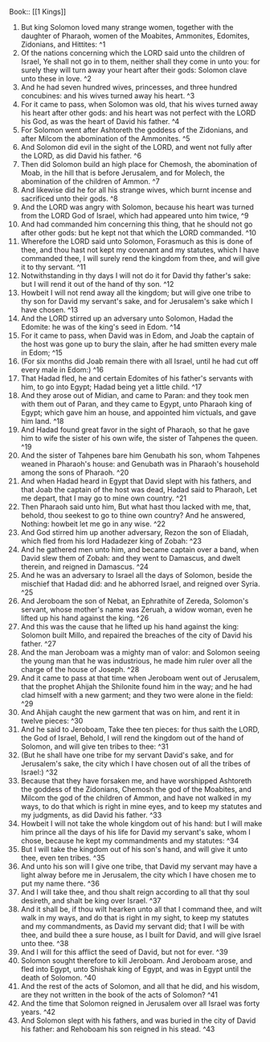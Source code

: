  Book:: [[1 Kings]]
 1. But king Solomon loved many strange women, together with the daughter of Pharaoh, women of the Moabites, Ammonites, Edomites, Zidonians, and Hittites: ^1
 2. Of the nations concerning which the LORD said unto the children of Israel, Ye shall not go in to them, neither shall they come in unto you: for surely they will turn away your heart after their gods: Solomon clave unto these in love. ^2
 3. And he had seven hundred wives, princesses, and three hundred concubines: and his wives turned away his heart. ^3
 4. For it came to pass, when Solomon was old, that his wives turned away his heart after other gods: and his heart was not perfect with the LORD his God, as was the heart of David his father. ^4
 5. For Solomon went after Ashtoreth the goddess of the Zidonians, and after Milcom the abomination of the Ammonites. ^5
 6. And Solomon did evil in the sight of the LORD, and went not fully after the LORD, as did David his father. ^6
 7. Then did Solomon build an high place for Chemosh, the abomination of Moab, in the hill that is before Jerusalem, and for Molech, the abomination of the children of Ammon. ^7
 8. And likewise did he for all his strange wives, which burnt incense and sacrificed unto their gods. ^8
 9. And the LORD was angry with Solomon, because his heart was turned from the LORD God of Israel, which had appeared unto him twice, ^9
 10. And had commanded him concerning this thing, that he should not go after other gods: but he kept not that which the LORD commanded. ^10
 11. Wherefore the LORD said unto Solomon, Forasmuch as this is done of thee, and thou hast not kept my covenant and my statutes, which I have commanded thee, I will surely rend the kingdom from thee, and will give it to thy servant. ^11
 12. Notwithstanding in thy days I will not do it for David thy father's sake: but I will rend it out of the hand of thy son. ^12
 13. Howbeit I will not rend away all the kingdom; but will give one tribe to thy son for David my servant's sake, and for Jerusalem's sake which I have chosen. ^13
 14. And the LORD stirred up an adversary unto Solomon, Hadad the Edomite: he was of the king's seed in Edom. ^14
 15. For it came to pass, when David was in Edom, and Joab the captain of the host was gone up to bury the slain, after he had smitten every male in Edom; ^15
 16. (For six months did Joab remain there with all Israel, until he had cut off every male in Edom:) ^16
 17. That Hadad fled, he and certain Edomites of his father's servants with him, to go into Egypt; Hadad being yet a little child. ^17
 18. And they arose out of Midian, and came to Paran: and they took men with them out of Paran, and they came to Egypt, unto Pharaoh king of Egypt; which gave him an house, and appointed him victuals, and gave him land. ^18
 19. And Hadad found great favor in the sight of Pharaoh, so that he gave him to wife the sister of his own wife, the sister of Tahpenes the queen. ^19
 20. And the sister of Tahpenes bare him Genubath his son, whom Tahpenes weaned in Pharaoh's house: and Genubath was in Pharaoh's household among the sons of Pharaoh. ^20
 21. And when Hadad heard in Egypt that David slept with his fathers, and that Joab the captain of the host was dead, Hadad said to Pharaoh, Let me depart, that I may go to mine own country. ^21
 22. Then Pharaoh said unto him, But what hast thou lacked with me, that, behold, thou seekest to go to thine own country? And he answered, Nothing: howbeit let me go in any wise. ^22
 23. And God stirred him up another adversary, Rezon the son of Eliadah, which fled from his lord Hadadezer king of Zobah: ^23
 24. And he gathered men unto him, and became captain over a band, when David slew them of Zobah: and they went to Damascus, and dwelt therein, and reigned in Damascus. ^24
 25. And he was an adversary to Israel all the days of Solomon, beside the mischief that Hadad did: and he abhorred Israel, and reigned over Syria. ^25
 26. And Jeroboam the son of Nebat, an Ephrathite of Zereda, Solomon's servant, whose mother's name was Zeruah, a widow woman, even he lifted up his hand against the king. ^26
 27. And this was the cause that he lifted up his hand against the king: Solomon built Millo, and repaired the breaches of the city of David his father. ^27
 28. And the man Jeroboam was a mighty man of valor: and Solomon seeing the young man that he was industrious, he made him ruler over all the charge of the house of Joseph. ^28
 29. And it came to pass at that time when Jeroboam went out of Jerusalem, that the prophet Ahijah the Shilonite found him in the way; and he had clad himself with a new garment; and they two were alone in the field: ^29
 30. And Ahijah caught the new garment that was on him, and rent it in twelve pieces: ^30
 31. And he said to Jeroboam, Take thee ten pieces: for thus saith the LORD, the God of Israel, Behold, I will rend the kingdom out of the hand of Solomon, and will give ten tribes to thee: ^31
 32. (But he shall have one tribe for my servant David's sake, and for Jerusalem's sake, the city which I have chosen out of all the tribes of Israel:) ^32
 33. Because that they have forsaken me, and have worshipped Ashtoreth the goddess of the Zidonians, Chemosh the god of the Moabites, and Milcom the god of the children of Ammon, and have not walked in my ways, to do that which is right in mine eyes, and to keep my statutes and my judgments, as did David his father. ^33
 34. Howbeit I will not take the whole kingdom out of his hand: but I will make him prince all the days of his life for David my servant's sake, whom I chose, because he kept my commandments and my statutes: ^34
 35. But I will take the kingdom out of his son's hand, and will give it unto thee, even ten tribes. ^35
 36. And unto his son will I give one tribe, that David my servant may have a light alway before me in Jerusalem, the city which I have chosen me to put my name there. ^36
 37. And I will take thee, and thou shalt reign according to all that thy soul desireth, and shalt be king over Israel. ^37
 38. And it shall be, if thou wilt hearken unto all that I command thee, and wilt walk in my ways, and do that is right in my sight, to keep my statutes and my commandments, as David my servant did; that I will be with thee, and build thee a sure house, as I built for David, and will give Israel unto thee. ^38
 39. And I will for this afflict the seed of David, but not for ever. ^39
 40. Solomon sought therefore to kill Jeroboam. And Jeroboam arose, and fled into Egypt, unto Shishak king of Egypt, and was in Egypt until the death of Solomon. ^40
 41. And the rest of the acts of Solomon, and all that he did, and his wisdom, are they not written in the book of the acts of Solomon? ^41
 42. And the time that Solomon reigned in Jerusalem over all Israel was forty years. ^42
 43. And Solomon slept with his fathers, and was buried in the city of David his father: and Rehoboam his son reigned in his stead. ^43
